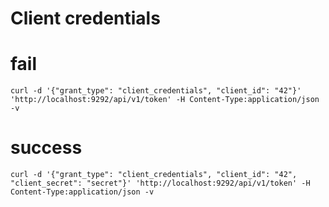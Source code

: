 # Client credentials

# fail
```
curl -d '{"grant_type": "client_credentials", "client_id": "42"}' 'http://localhost:9292/api/v1/token' -H Content-Type:application/json -v
```

# success
```
curl -d '{"grant_type": "client_credentials", "client_id": "42", "client_secret": "secret"}' 'http://localhost:9292/api/v1/token' -H Content-Type:application/json -v
```